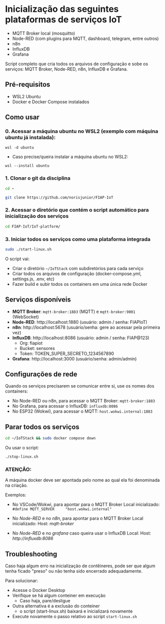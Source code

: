 # Inicialização das seguintes plataformas de serviços IoT

- MQTT Broker local (mosquitto)
- Node-RED (com plugins para MQTT, dashboard, telegram, entre outros)
- n8n
- InfluxDB
- Grafana

Script completo que cria todos os arquivos de configuração e sobe os serviços: MQTT Broker, Node-RED, n8n, InfluxDB e Grafana.

## Pré-requisitos

- WSL2 Ubuntu
- Docker e Docker Compose instalados

## Como usar

### 0. Acessar a máquina ubuntu no WSL2 (exemplo com máquina ubuntu já instalada):
```
wsl -d ubuntu
```

- Caso precise/queira instalar a máquina ubuntu no WSL2:
```
wsl --install ubuntu
```


### 1. Clonar o git da disciplina
```bash
cd ~

git clone https://github.com/norisjunior/FIAP-IoT
```

### 2. Acessar o diretório que contém o script automático para inicialização dos serviços
```bash
cd FIAP-IoT/IoT-platform/
```

### 3. Iniciar todos os serviços como uma plataforma integrada
```bash
sudo ./start-linux.sh
```

O script vai:
- Criar o diretório `~/IoTStack` com subdiretórios para cada serviço
- Criar todos os arquivos de configuração (docker-compose.yml, settings.js, .env, etc)
- Fazer build e subir todos os containers em uma única rede Docker

## Serviços disponíveis

- **MQTT Broker**: `mqtt-broker:1883` (MQTT) e `mqtt-broker:9001` (WebSocket)
- **Node-RED**: http://localhost:1880 (usuário: admin / senha: FIAPIoT)
- **n8n**: http://localhost:5678 (usuário/senha: gere ao acessar pela primeira vez)
- **InfluxDB**: http://localhost:8086 (usuário: admin / senha: FIAP@123)
  - Org: fiapiot
  - Bucket: sensores
  - Token: TOKEN_SUPER_SECRETO_1234567890
- **Grafana**: http://localhost:3000 (usuário/senha: admin/admin)

## Configurações de rede

Quando os serviços precisarem se comunicar entre si, use os nomes dos containers:
- No Node-RED ou n8n, para acessar o MQTT Broker: `mqtt-broker:1883`
- No Grafana, para acessar o InfluxDB: `influxdb:8086`
- No ESP32 (Wokwi), para acessar o MQTT: `host.wokwi.internal:1883`

## Parar todos os serviços

```bash
cd ~/IoTStack && sudo docker compose down
```

Ou usar o script:
```bash
./stop-linux.sh
```

### ATENÇÃO:
A máquina docker deve ser apontada pelo nome ao qual ela foi denominada na criação.

Exemplos:
- No VSCode/Wokwi, para apontar para o MQTT Broker Local inicializado:
    ```#define MQTT_SERVER     "host.wokwi.internal"  ```

- No _Node-RED_ e no _n8n_, para apontar para o MQTT Broker Local inicializado:
    Host: *mqtt-broker*

- No _Node-RED_ e no _grafana_ caso queira usar o InfluxDB Local:
    Host: *http://influxdb:8086*


## Troubleshooting

Caso haja algum erro na inicialização de contêineres, pode ser que algum tenha ficado "preso" ou não tenha sido encerrado adequadamente.

Para solucionar:
- Acesse o Docker Desktop
- Verifique se há algum conteiner em execução
    - Caso haja, pare/desligue
- Outra alternativa é a exclusão do conteiner
    - o script (start-linux.sh) baixará e inicializará novamente
- Execute novamente o passo relativo ao script ```start-linux.sh```